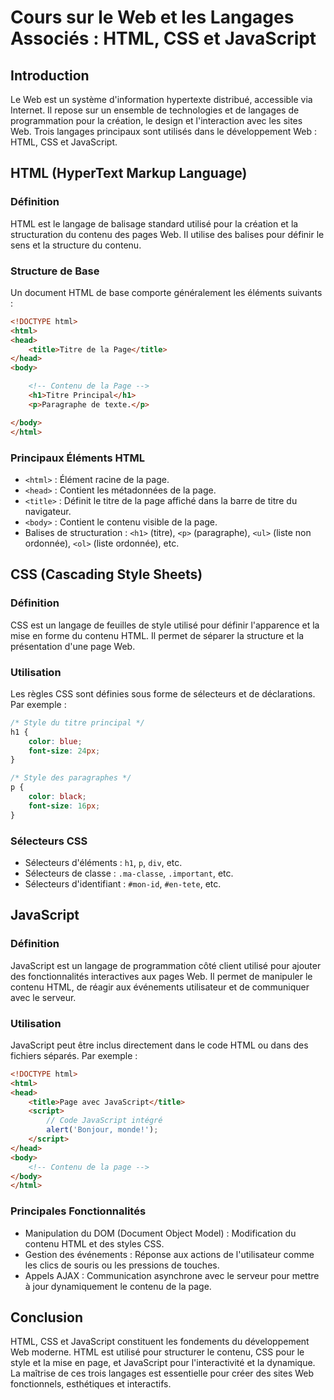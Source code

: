 # Cours sur le Web et les Langages Associés : HTML, CSS et JavaScript

## Introduction

Le Web est un système d'information hypertexte distribué, accessible via Internet. Il repose sur un ensemble de technologies et de langages de programmation pour la création, le design et l'interaction avec les sites Web. Trois langages principaux sont utilisés dans le développement Web : HTML, CSS et JavaScript.

## HTML (HyperText Markup Language)

### Définition

HTML est le langage de balisage standard utilisé pour la création et la structuration du contenu des pages Web. Il utilise des balises pour définir le sens et la structure du contenu.

### Structure de Base

Un document HTML de base comporte généralement les éléments suivants :

```html
<!DOCTYPE html>
<html>
<head>
    <title>Titre de la Page</title>
</head>
<body>

    <!-- Contenu de la Page -->
    <h1>Titre Principal</h1>
    <p>Paragraphe de texte.</p>

</body>
</html>
```

### Principaux Éléments HTML

- `<html>` : Élément racine de la page.
- `<head>` : Contient les métadonnées de la page.
- `<title>` : Définit le titre de la page affiché dans la barre de titre du navigateur.
- `<body>` : Contient le contenu visible de la page.
- Balises de structuration : `<h1>` (titre), `<p>` (paragraphe), `<ul>` (liste non ordonnée), `<ol>` (liste ordonnée), etc.

## CSS (Cascading Style Sheets)

### Définition

CSS est un langage de feuilles de style utilisé pour définir l'apparence et la mise en forme du contenu HTML. Il permet de séparer la structure et la présentation d'une page Web.

### Utilisation

Les règles CSS sont définies sous forme de sélecteurs et de déclarations. Par exemple :

```css
/* Style du titre principal */
h1 {
    color: blue;
    font-size: 24px;
}

/* Style des paragraphes */
p {
    color: black;
    font-size: 16px;
}
```

### Sélecteurs CSS

- Sélecteurs d'éléments : `h1`, `p`, `div`, etc.
- Sélecteurs de classe : `.ma-classe`, `.important`, etc.
- Sélecteurs d'identifiant : `#mon-id`, `#en-tete`, etc.

## JavaScript

### Définition

JavaScript est un langage de programmation côté client utilisé pour ajouter des fonctionnalités interactives aux pages Web. Il permet de manipuler le contenu HTML, de réagir aux événements utilisateur et de communiquer avec le serveur.

### Utilisation

JavaScript peut être inclus directement dans le code HTML ou dans des fichiers séparés. Par exemple :

```html
<!DOCTYPE html>
<html>
<head>
    <title>Page avec JavaScript</title>
    <script>
        // Code JavaScript intégré
        alert('Bonjour, monde!');
    </script>
</head>
<body>
    <!-- Contenu de la page -->
</body>
</html>
```

### Principales Fonctionnalités

- Manipulation du DOM (Document Object Model) : Modification du contenu HTML et des styles CSS.
- Gestion des événements : Réponse aux actions de l'utilisateur comme les clics de souris ou les pressions de touches.
- Appels AJAX : Communication asynchrone avec le serveur pour mettre à jour dynamiquement le contenu de la page.

## Conclusion

HTML, CSS et JavaScript constituent les fondements du développement Web moderne. HTML est utilisé pour structurer le contenu, CSS pour le style et la mise en page, et JavaScript pour l'interactivité et la dynamique. La maîtrise de ces trois langages est essentielle pour créer des sites Web fonctionnels, esthétiques et interactifs.
